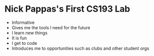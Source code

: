 # Nick Pappas's First CS193 Lab

- Informative
- Gives me the tools I need for the future
- I learn new things
- It is fun
- I get to code
- Introduces me to opportunities such as clubs and other student orgs
